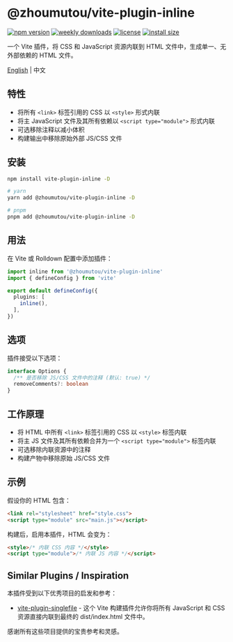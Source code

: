 # @zhoumutou/vite-plugin-inline

[![npm version](https://img.shields.io/npm/v/@zhoumutou/vite-plugin-inline.svg)](https://www.npmjs.com/package/@zhoumutou/vite-plugin-inline)
[![weekly downloads](https://img.shields.io/npm/dw/@zhoumutou/vite-plugin-inline)](https://www.npmjs.com/package/@zhoumutou/vite-plugin-inline)
[![license](https://img.shields.io/npm/l/@zhoumutou/vite-plugin-inline)](https://github.com/zhoumutou/vite-plugin-inline/blob/main/LICENSE)
[![install size](https://packagephobia.com/badge?p=@zhoumutou/vite-plugin-inline)](https://packagephobia.com/result?p=@zhoumutou/vite-plugin-inline)

一个 Vite 插件，将 CSS 和 JavaScript 资源内联到 HTML 文件中，生成单一、无外部依赖的 HTML 文件。

[English](/README.md) | 中文

## 特性

- 将所有 `<link>` 标签引用的 CSS 以 `<style>` 形式内联
- 将主 JavaScript 文件及其所有依赖以 `<script type="module">` 形式内联
- 可选移除注释以减小体积
- 构建输出中移除原始外部 JS/CSS 文件

## 安装

```bash
npm install vite-plugin-inline -D

# yarn
yarn add @zhoumutou/vite-plugin-inline -D

# pnpm
pnpm add @zhoumutou/vite-plugin-inline -D
```

## 用法

在 Vite 或 Rolldown 配置中添加插件：

```typescript
import inline from '@zhoumutou/vite-plugin-inline'
import { defineConfig } from 'vite'

export default defineConfig({
  plugins: [
    inline(),
  ],
})
```

## 选项

插件接受以下选项：

```typescript
interface Options {
  /** 是否移除 JS/CSS 文件中的注释 (默认: true) */
  removeComments?: boolean
}
```

## 工作原理

- 将 HTML 中所有 `<link>` 标签引用的 CSS 以 `<style>` 标签内联
- 将主 JS 文件及其所有依赖合并为一个 `<script type="module">` 标签内联
- 可选移除内联资源中的注释
- 构建产物中移除原始 JS/CSS 文件

## 示例

假设你的 HTML 包含：

```html
<link rel="stylesheet" href="style.css">
<script type="module" src="main.js"></script>
```

构建后，启用本插件，HTML 会变为：

```html
<style>/* 内联 CSS 内容 */</style>
<script type="module">/* 内联 JS 内容 */</script>
```

## Similar Plugins / Inspiration

本插件受到以下优秀项目的启发和参考：

- [vite-plugin-singlefile](https://github.com/richardtallent/vite-plugin-singlefile) - 这个 Vite 构建插件允许你将所有 JavaScript 和 CSS 资源直接内联到最终的 dist/index.html 文件中。

感谢所有这些项目提供的宝贵参考和灵感。
